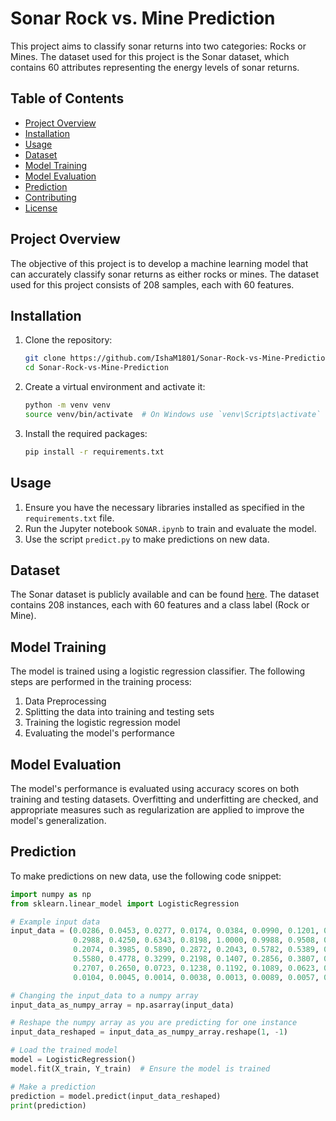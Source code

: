 # Sonar Rock vs. Mine Prediction

This project aims to classify sonar returns into two categories: Rocks or Mines. The dataset used for this project is the Sonar dataset, which contains 60 attributes representing the energy levels of sonar returns.

## Table of Contents

- [Project Overview](#project-overview)
- [Installation](#installation)
- [Usage](#usage)
- [Dataset](#dataset)
- [Model Training](#model-training)
- [Model Evaluation](#model-evaluation)
- [Prediction](#prediction)
- [Contributing](#contributing)
- [License](#license)

## Project Overview

The objective of this project is to develop a machine learning model that can accurately classify sonar returns as either rocks or mines. The dataset used for this project consists of 208 samples, each with 60 features.

## Installation

1. Clone the repository:

    ```bash
    git clone https://github.com/IshaM1801/Sonar-Rock-vs-Mine-Prediction.git
    cd Sonar-Rock-vs-Mine-Prediction
    ```

2. Create a virtual environment and activate it:

    ```bash
    python -m venv venv
    source venv/bin/activate  # On Windows use `venv\Scripts\activate`
    ```

3. Install the required packages:

    ```bash
    pip install -r requirements.txt
    ```

## Usage

1. Ensure you have the necessary libraries installed as specified in the `requirements.txt` file.
2. Run the Jupyter notebook `SONAR.ipynb` to train and evaluate the model.
3. Use the script `predict.py` to make predictions on new data.

## Dataset

The Sonar dataset is publicly available and can be found [here](https://archive.ics.uci.edu/ml/datasets/connectionist+bench+%28sonar,+mines+vs.+rocks%29). The dataset contains 208 instances, each with 60 features and a class label (Rock or Mine).

## Model Training

The model is trained using a logistic regression classifier. The following steps are performed in the training process:

1. Data Preprocessing
2. Splitting the data into training and testing sets
3. Training the logistic regression model
4. Evaluating the model's performance

## Model Evaluation

The model's performance is evaluated using accuracy scores on both training and testing datasets. Overfitting and underfitting are checked, and appropriate measures such as regularization are applied to improve the model's generalization.

## Prediction

To make predictions on new data, use the following code snippet:

```python
import numpy as np
from sklearn.linear_model import LogisticRegression

# Example input data
input_data = (0.0286, 0.0453, 0.0277, 0.0174, 0.0384, 0.0990, 0.1201, 0.1833, 0.2105, 0.3039,
              0.2988, 0.4250, 0.6343, 0.8198, 1.0000, 0.9988, 0.9508, 0.9025, 0.7234, 0.5122,
              0.2074, 0.3985, 0.5890, 0.2872, 0.2043, 0.5782, 0.5389, 0.3750, 0.3411, 0.5067,
              0.5580, 0.4778, 0.3299, 0.2198, 0.1407, 0.2856, 0.3807, 0.4158, 0.4054, 0.3296,
              0.2707, 0.2650, 0.0723, 0.1238, 0.1192, 0.1089, 0.0623, 0.0494, 0.0264, 0.0081,
              0.0104, 0.0045, 0.0014, 0.0038, 0.0013, 0.0089, 0.0057, 0.0027, 0.0051, 0.0062)

# Changing the input_data to a numpy array
input_data_as_numpy_array = np.asarray(input_data)

# Reshape the numpy array as you are predicting for one instance
input_data_reshaped = input_data_as_numpy_array.reshape(1, -1)

# Load the trained model
model = LogisticRegression()
model.fit(X_train, Y_train)  # Ensure the model is trained

# Make a prediction
prediction = model.predict(input_data_reshaped)
print(prediction)
